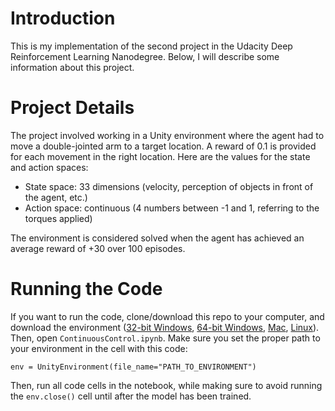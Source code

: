 # Introduction
This is my implementation of the second project in the Udacity Deep Reinforcement Learning Nanodegree. Below, I will describe some information about this project.
# Project Details
The project involved working in a Unity environment where the agent had to move a double-jointed arm to a target location. A reward of 0.1 is provided for each movement in the right location. Here are the values for the state and action spaces:
* State space: 33 dimensions (velocity, perception of objects in front of the agent, etc.)
* Action space: continuous (4 numbers between -1 and 1, referring to the torques applied)

The environment is considered solved when the agent has achieved an average reward of +30 over 100 episodes.
# Running the Code
If you want to run the code, clone/download this repo to your computer, and download the environment (<a href='https://s3-us-west-1.amazonaws.com/udacity-drlnd/P2/Reacher/one_agent/Reacher_Windows_x86.zip'>32-bit Windows</a>, <a href='https://s3-us-west-1.amazonaws.com/udacity-drlnd/P2/Reacher/one_agent/Reacher_Windows_x86_64.zip'>64-bit Windows</a>, <a href='https://s3-us-west-1.amazonaws.com/udacity-drlnd/P2/Reacher/one_agent/Reacher.app.zip'>Mac</a>, <a href='https://s3-us-west-1.amazonaws.com/udacity-drlnd/P2/Reacher/one_agent/Reacher_Linux.zip'>Linux</a>). Then, open `ContinuousControl.ipynb`. Make sure you set the proper path to your environment in the cell with this code: 
<pre><code>env = UnityEnvironment(file_name="PATH_TO_ENVIRONMENT")</code></pre>
Then, run all code cells in the notebook, while making sure to avoid running the `env.close()` cell until after the model has been trained.
